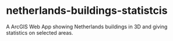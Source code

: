 # netherlands-buildings-statistcis
A ArcGIS Web App showing Netherlands buildings in 3D and giving statistics on selected areas.
